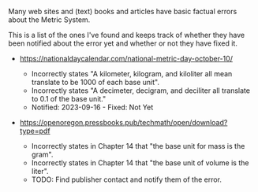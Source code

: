 Many web sites and (text) books and articles have basic factual errors about the
Metric System.

This is a list of the ones I've found and keeps track of whether they have been
notified about the error yet and whether or not they have fixed it.

- https://nationaldaycalendar.com/national-metric-day-october-10/
  - Incorrectly states "A kilometer, kilogram, and kiloliter all mean translate to be 1000 of each base unit".
  - Incorrectly states "A decimeter, decigram, and deciliter all translate to 0.1 of the base unit." 
  - Notified: 2023-09-16 - Fixed: Not Yet

- https://openoregon.pressbooks.pub/techmath/open/download?type=pdf
  - Incorrectly states in Chapter 14 that "the base unit for mass is the gram".
  - Incorrectly states in Chapter 14 that "the base unit of volume is the liter".
  - TODO: Find publisher contact and notify them of the error.
